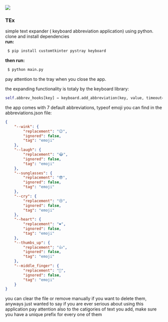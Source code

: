 ![](https://i.imghippo.com/files/wMQo7503Jls.jpg)
### TEx
simple text expander ( keyboard abbreviation application) using python.
clone and install dependencies </br>
**run:**
```bash
 $ pip install customtkinter pystray keyboard
```

**then run:**
```bash
 $ python main.py
```

pay attention to the tray when you close the app.

the expanding functionality is totaly by the keyboard library:
```py
self.abbrev_hooks[key] = keyboard.add_abbreviation(key, value, timeout=5)
```

the app comes with 7 default abbreviations, typeof emoji you can find in the abbreviations.json file:
```json
{
    "--wink": {
        "replacement": "😉",
        "ignored": false,
        "tag": "emoji"
    },
    "--laugh": {
        "replacement": "😂",
        "ignored": false,
        "tag": "emoji"
    },
    "--sunglasses": {
        "replacement": "😎",
        "ignored": false,
        "tag": "emoji"
    },
    "--cry": {
        "replacement": "😢",
        "ignored": false,
        "tag": "emoji"
    },
    "--heart": {
        "replacement": "❤️",
        "ignored": false,
        "tag": "emoji"
    },
    "--thumbs_up": {
        "replacement": "👍",
        "ignored": false,
        "tag": "emoji"
    },
    "--middle_finger": {
        "replacement": "🖕",
        "ignored": false,
        "tag": "emoji"
    }
}
```
you can clear the file or remove manually if you want to delete them,
anyways just wanted to say if you are ever serious about using this application pay attention also to the catigories of text you add, make sure you have a unique prefix for every one of them
